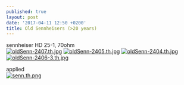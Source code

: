 ```yaml
---
published: true
layout: post
date: '2017-04-11 12:50 +0200'
title: Old Sennheisers (>20 years)
---
```

sennheiser HD 25-1, 70ohm  
[![oldSenn-2407.th.jpg](https://cdn.scrot.moe/images/2017/04/11/oldSenn-2407.th.jpg)](https://cdn.scrot.moe/images/2017/04/11/oldSenn-2407.jpg)
[![oldSenn-2405.th.jpg](https://cdn.scrot.moe/images/2017/04/11/oldSenn-2405.th.jpg)](https://cdn.scrot.moe/images/2017/04/11/oldSenn-2405.jpg)
[![oldSenn-2404.th.jpg](https://cdn.scrot.moe/images/2017/04/11/oldSenn-2404.th.jpg)](https://cdn.scrot.moe/images/2017/04/11/oldSenn-2404.jpg)
[![oldSenn-2406-3.th.jpg](https://cdn.scrot.moe/images/2017/04/11/oldSenn-2406-3.th.jpg)](https://cdn.scrot.moe/images/2017/04/11/oldSenn-2406-3.jpg)

applied  
[![senn.th.png](https://cdn.scrot.moe/images/2017/04/11/senn.th.png)](https://cdn.scrot.moe/images/2017/04/11/senn.png)
